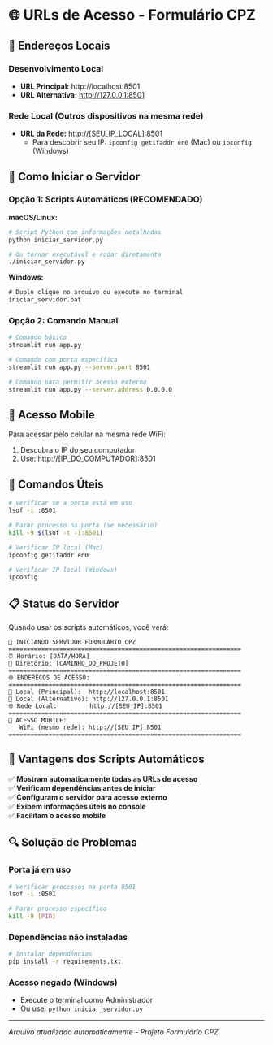 # 🌐 URLs de Acesso - Formulário CPZ

## 📍 Endereços Locais

### Desenvolvimento Local
- **URL Principal:** http://localhost:8501
- **URL Alternativa:** http://127.0.0.1:8501

### Rede Local (Outros dispositivos na mesma rede)
- **URL da Rede:** http://[SEU_IP_LOCAL]:8501
  - Para descobrir seu IP: `ipconfig getifaddr en0` (Mac) ou `ipconfig` (Windows)

## 🚀 Como Iniciar o Servidor

### Opção 1: Scripts Automáticos (RECOMENDADO)

**macOS/Linux:**
```bash
# Script Python com informações detalhadas
python iniciar_servidor.py

# Ou tornar executável e rodar diretamente
./iniciar_servidor.py
```

**Windows:**
```cmd
# Duplo clique no arquivo ou execute no terminal
iniciar_servidor.bat
```

### Opção 2: Comando Manual
```bash
# Comando básico
streamlit run app.py

# Comando com porta específica
streamlit run app.py --server.port 8501

# Comando para permitir acesso externo
streamlit run app.py --server.address 0.0.0.0
```

## 📱 Acesso Mobile

Para acessar pelo celular na mesma rede WiFi:
1. Descubra o IP do seu computador
2. Use: http://[IP_DO_COMPUTADOR]:8501

## 🔧 Comandos Úteis

```bash
# Verificar se a porta está em uso
lsof -i :8501

# Parar processo na porta (se necessário)
kill -9 $(lsof -t -i:8501)

# Verificar IP local (Mac)
ipconfig getifaddr en0

# Verificar IP local (Windows)
ipconfig
```

## 📋 Status do Servidor

Quando usar os scripts automáticos, você verá:
```
🚀 INICIANDO SERVIDOR FORMULÁRIO CPZ
================================================================
⏰ Horário: [DATA/HORA]
📂 Diretório: [CAMINHO_DO_PROJETO]
================================================================
🌐 ENDEREÇOS DE ACESSO:
================================================================
📍 Local (Principal):  http://localhost:8501
📍 Local (Alternativo): http://127.0.0.1:8501
🌐 Rede Local:         http://[SEU_IP]:8501
================================================================
📱 ACESSO MOBILE:
   WiFi (mesmo rede): http://[SEU_IP]:8501
================================================================
```

## 🎯 Vantagens dos Scripts Automáticos

✅ **Mostram automaticamente todas as URLs de acesso**  
✅ **Verificam dependências antes de iniciar**  
✅ **Configuram o servidor para acesso externo**  
✅ **Exibem informações úteis no console**  
✅ **Facilitam o acesso mobile**  

## 🔍 Solução de Problemas

### Porta já em uso
```bash
# Verificar processos na porta 8501
lsof -i :8501

# Parar processo específico
kill -9 [PID]
```

### Dependências não instaladas
```bash
# Instalar dependências
pip install -r requirements.txt
```

### Acesso negado (Windows)
- Execute o terminal como Administrador
- Ou use: `python iniciar_servidor.py`

---
*Arquivo atualizado automaticamente - Projeto Formulário CPZ* 